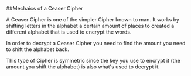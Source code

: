 ##Mechaics of a Ceaser Cipher

A Ceaser Cipher is one of the simpler Cipher known to man. It works by shifting letters in the alphabet a certain amount of places to created a different alphabet that is used to encrypt the words.

In order to decrypt a Ceaser Cipher you need to find the amount you need to shift the alphabet back.

This type of Cipher is symmetric since the key you use to encrypt it (the amount you shift the alphabet) is also what's used to decrypt it.
